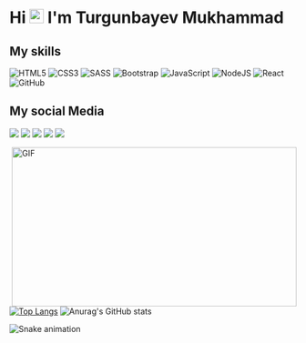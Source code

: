 <h1>Hi <img src="https://media.giphy.com/media/hvRJCLFzcasrR4ia7z/giphy.gif" width="25px"> I'm Turgunbayev Mukhammad</h1>

## My skills

![HTML5](https://img.shields.io/badge/html5-%23E34F26.svg?style=for-the-badge&logo=html5&logoColor=white)
![CSS3](https://img.shields.io/badge/css3-%231572B6.svg?style=for-the-badge&logo=css3&logoColor=white)
![SASS](https://img.shields.io/badge/SASS-hotpink.svg?style=for-the-badge&logo=SASS&logoColor=white)
![Bootstrap](https://img.shields.io/badge/bootstrap-%23563D7C.svg?style=for-the-badge&logo=bootstrap&logoColor=white)
![JavaScript](https://img.shields.io/badge/javascript-%23323330.svg?style=for-the-badge&logo=javascript&logoColor=%23F7DF1E)
![NodeJS](https://img.shields.io/badge/node.js-%2343853D.svg?style=for-the-badge&logo=node.js&logoColor=white)
![React](https://img.shields.io/badge/react-%2320232a.svg?style=for-the-badge&logo=react&logoColor=%2361DAFB)
![GitHub](https://img.shields.io/badge/github-%23121011.svg?style=for-the-badge&logo=github&logoColor=white)




##  My social Media

<a href="https://instagram.com/mukhammad_0628"><img src="https://img.shields.io/badge/Instagram-%23E4405F.svg?style=for-the-badge&logo=Instagram&logoColor=white"/></a>
<a href="https://t.me/mukhammad_tech"><img src="https://img.shields.io/badge/Telegram-2CA5E0?style=for-the-badge&logo=telegram&logoColor=white"/></a>
<a href="https://www.facebook.com/mukhammad.turgunbayev"><img src="https://img.shields.io/badge/Facebook-%231877F2.svg?style=for-the-badge&logo=Facebook&logoColor=white"/></a>
<a href="https://www.linkedin.com/in/mukhammad-turgunbayev/"><img src="https://img.shields.io/badge/linkedin-%230077B5.svg?style=for-the-badge&logo=linkedin&logoColor=white"/></a>
<a href="https://www.youtube.com/c/Mukhammad-Turgunbayev/"><img src="https://img.shields.io/badge/Youtube-%23FF0000.svg?style=for-the-badge&logo=YouTube&logoColor=white"/></a>

 <img align="right" alt="GIF" src="https://github.com/abhisheknaiidu/abhisheknaiidu/blob/master/code.gif?raw=true" width="500" height="280" right="50px" />

[![Top Langs](https://github-readme-stats.vercel.app/api/top-langs/?username=Mukhammad0628&langs_count=8)](https://github.com/Mukhammad0628/github-readme-stats)
![Anurag's GitHub stats](https://github-readme-stats.vercel.app/api?username=Mukhammad0628&show_icons=true&theme=dark)



![Snake animation](https://github.com/mirsaid-mirzohidov/mirsaid-mirzohidov/blob/output/github-contribution-grid-snake.svg)

